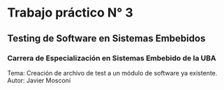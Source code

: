 # Trabajo práctico N° 3
## Testing de Software en Sistemas Embebidos
### Carrera de Especialización en Sistemas Embebido de la UBA

Tema: Creación de archivo de test a un módulo de software ya existente.
Autor: Javier Mosconi
